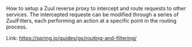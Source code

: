 How to setup a Zuul reverse proxy to intercept and route requests to other services. The intercepted requeste can be modified through a series of ZuulFilters, each performing an action at a specific point in the routing process.

Link: https://spring.io/guides/gs/routing-and-filtering/
